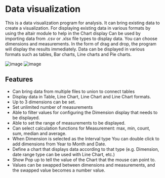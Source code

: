 # Data visualization

This is a data visualization program for analysis. It can bring existing data to create a visualization. For displaying existing data in various formats by using the altair module to help in the Chart display
Can be used by importing data from .csv or .xlsx file types to display data. You can choose dimensions and measurements. In the form of drag and drop, the program will display the results immediately.
Data can be displayed in various formats such as tables, Bar charts, Line charts and Pie charts.

![image](https://user-images.githubusercontent.com/87508790/204734654-c5ecdbe3-f6a2-47e0-a886-a937b69d9425.png)
![image](https://user-images.githubusercontent.com/87508790/204735137-02cf5772-98bf-4d96-9bac-863c19ca79b7.png)



## Features

- Can bring data from multiple files to union to connect tables
- Display data in Table, Line Chart, Line Chart and Line Chart formats.
- Up to 3 dimensions can be set.
- Set unlimited number of measurements
- Able to filter values for configuring the Dimension display that needs to be displayed.
- Able to set the range of measurements to be displayed.
- Can select calculation functions for Measurement: max, min, count, sum, median and average.
- When Dimension is selected as the Interval type You can double click to add dimensions from Year to Month and Date.
- Define a chart that displays data according to that type (e.g. Dimension, date range type can be used with Line Chart, etc.)
- Show Pop up to tell the value of the Chart that the mouse can point to.
- Values can be swapped between dimensions and measurements, and the swapped value becomes a number value.

